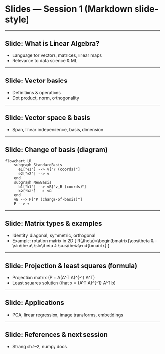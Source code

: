 
# Slides — Session 1 (Markdown slide-style)

---  
## Slide: What is Linear Algebra?
- Language for vectors, matrices, linear maps
- Relevance to data science & ML

---  
## Slide: Vector basics
- Definitions & operations
- Dot product, norm, orthogonality

---  
## Slide: Vector space & basis
- Span, linear independence, basis, dimension

---  
## Slide: Change of basis (diagram)
```mermaid
flowchart LR
    subgraph StandardBasis
      e1["e1"] --> v["v (coords)"]
      e2["e2"] --> v
    end
    subgraph NewBasis
      b1["b1"] --> vB["v_B (coords)"]
      b2["b2"] --> vB
    end
    vB --> P["P (change-of-basis)"]
    P --> v
```

---  
## Slide: Matrix types & examples
- Identity, diagonal, symmetric, orthogonal
- Example: rotation matrix in 2D
\[
R(\theta)=\begin{bmatrix}\cos\theta & -\sin\theta\\ \sin\theta & \cos\theta\end{bmatrix}
\]

---  
## Slide: Projection & least squares (formula)
- Projection matrix \(P = A(A^T A)^{-1} A^T\)
- Least squares solution \(\hat x = (A^T A)^{-1} A^T b\)

---  
## Slide: Applications
- PCA, linear regression, image transforms, embeddings

---  
## Slide: References & next session
- Strang ch.1–2, numpy docs
